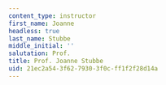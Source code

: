 ```yaml
---
content_type: instructor
first_name: Joanne
headless: true
last_name: Stubbe
middle_initial: ''
salutation: Prof.
title: Prof. Joanne Stubbe
uid: 21ec2a54-3f62-7930-3f0c-ff1f2f28d14a
---
```

